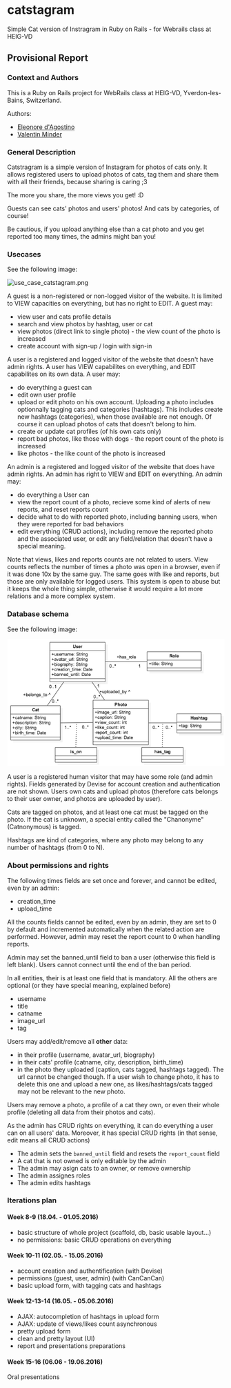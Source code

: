 # catstagram
Simple Cat version of Instragram in Ruby on Rails - for Webrails class at HEIG-VD

## Provisional Report

### Context and Authors
This is a Ruby on Rails project for WebRails class at HEIG-VD, Yverdon-les-Bains, Switzerland.

Authors:

 - [Eleonore d'Agostino](http://github.com/paranoodle)
 - [Valentin Minder](http://github.com/ValentinMinder)

### General Description

Catstragram is a simple version of Instagram for photos of cats only. It allows registered users to upload photos of cats, tag them and share them with all their friends, because sharing is caring ;3 

The more you share, the more views you get! :D

Guests can see cats' photos and users' photos! And cats by categories, of course!

Be cautious, if you upload anything else than a cat photo and you get reported too many times, the admins might ban you!

### Usecases

See the following image:

![use_case_catstagram.png](use_case_catstagram.png)

A guest is a non-registered or non-logged visitor of the website. It is limited to VIEW capacities on everything, but has no right to EDIT. A guest may:

- view user and cats profile details
- search and view photos by hashtag, user or cat
- view photos (direct link to single photo) - the view count of the photo is increased
- create account with sign-up / login with sign-in

A user is a registered and logged visitor of the website that doesn't have admin rights. A user has VIEW capabilites on everything, and EDIT capabilites on its own data. A user may:

- do everything a guest can
- edit own user profile
- upload or edit photo on his own account. Uploading a photo includes optionnally tagging cats and categories (hashtags). This includes create new hashtags (categories), when those available are not enough. Of course it can upload photos of cats that doesn't belong to him.
- create or update cat profiles (of his own cats only)
- report bad photos, like those with dogs - the report count of the photo is increased
- like photos - the like count of the photo is increased

An admin is a registered and logged visitor of the website that does have admin rights. An admin has right to VIEW and EDIT on everything. An admin may:

- do everything a User can
- view the report count of a photo, recieve some kind of alerts of new reports, and reset reports count
- decide what to do with reported photo, including banning users, when they were reported for bad behaviors
- edit everything (CRUD actions), including remove the reported photo and the associated user, or edit any field/relation that doesn't have a special meaning.

Note that views, likes and reports counts are not related to users. View counts reflects the number of times a photo was open in a browser, even if it was done 10x by the same guy. The same goes with like and reports, but those are only available for logged users. This system is open to abuse but it keeps the whole thing simple, otherwise it would require a lot more relations and a more complex system. 

### Database schema

See the following image:

![db_schema_catstagram.png](db_schema_catstagram.png)

A user is a registered human visitor that may have some role (and admin rights). Fields generated by Devise for account creation and authentication are not shown. Users own cats and upload photos (therefore cats belongs to their user owner, and photos are uploaded by user).

Cats are tagged on photos, and at least one cat must be tagged on the photo. If the cat is unknown, a special entity called the "Chanonyme" (Catnonymous) is tagged.

Hashtags are kind of categories, where any photo may belong to any number of hashtags (from 0 to N).

### About permissions and rights

The following times fields are set once and forever, and cannot be edited, even by an admin:

- creation_time
- upload_time

All the counts fields cannot be edited, even by an admin, they are set to 0 by default and incremented automatically when the related action are performed. However, admin may reset the report count to 0 when handling reports. 

Admin may set the banned_until field to ban a user (otherwise this field is left blank). Users cannot connect until the end of the ban period.

In all entities, their is at least one field that is mandatory. All the others are optional (or they have special meaning, explained before)

- username
- title
- catname
- image_url
- tag

Users may add/edit/remove all **other** data:

- in their profile (username, avatar_url, biography)
- in their cats' profile (catname, city, description, birth_time)
- in the photo they uploaded (caption, cats tagged, hashtags tagged). The url cannot be changed though. If a user wish to change photo, it has to delete this one and upload a new one, as likes/hashtags/cats tagged may not be relevant to the new photo.

Users may remove a photo, a profile of a cat they own, or even their whole profile (deleting all data from their photos and cats).

As the admin has CRUD rights on everything, it can do everything a user can on all users' data. Moreover, it has special CRUD rights (in that sense, edit means all CRUD actions)

- The admin sets the `banned_until` field and resets the `report_count` field
- A cat that is not owned is only editable by the admin
- The admin may asign cats to an owner, or remove ownership
- The admin assignes roles
- The admin edits hashtags


### Iterations plan

#### Week 8-9 (18.04. - 01.05.2016)

- basic structure of whole project (scaffold, db, basic usable layout...)
- no permissions: basic CRUD operations on everything

#### Week 10-11 (02.05. - 15.05.2016)

- account creation and authentification (with Devise)
- permissions (guest, user, admin) (with CanCanCan)
- basic upload form, with tagging cats and hashtags

#### Week 12-13-14 (16.05. - 05.06.2016)

- AJAX: autocompletion of hashtags in upload form
- AJAX: update of views/likes count asynchronous
- pretty upload form
- clean and pretty layout (UI)
- report and presentations preparations

#### Week 15-16 (06.06 - 19.06.2016)

Oral presentations
